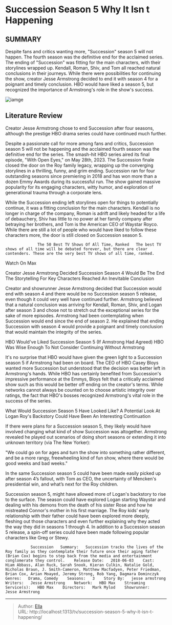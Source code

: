 # Succession Season 5 Why It Isn t Happening


## SUMMARY 



  Despite fans and critics wanting more, &#34;Succession&#34; season 5 will not happen. The fourth season was the definitive end for the acclaimed series.   The ending of &#34;Succession&#34; was fitting for the main characters, with their storylines wrapped up. Kendall, Roman, Shiv, and Tom all reached natural conclusions in their journeys.   While there were possibilities for continuing the show, creator Jesse Armstrong decided to end it with season 4 for a poignant and timely conclusion. HBO would have liked a season 5, but recognized the importance of Armstrong&#39;s role in the show&#39;s success.  

![iamge](https://static1.srcdn.com/wordpress/wp-content/uploads/2023/04/succession-logan-roy-and-cast.jpg)

## Literature Review
Creator Jesse Armstrong chose to end Succession after four seasons, although the prestige HBO drama series could have continued much further.




Despite a passionate call for more among fans and critics, Succession season 5 will not be happening and the acclaimed fourth season was the definitive end for the series. The smash-hit HBO series aired its final episode, &#34;With Open Eyes,&#34; on May 28th, 2023. The Succession finale closed the door on the Roy family legacy, wrapping up the converging storylines in a thrilling, funny, and grim ending. Succession ran for four outstanding seasons since premiering in 2018 and has won more than a dozen Emmy Awards during its successful run. The show gained massive popularity for its engaging characters, witty humor, and exploration of generational trauma through a corporate lens.




While the Succession ending left storylines open for things to potentially continue, it was a fitting conclusion for the main characters. Kendall is no longer in charge of the company, Roman is adrift and likely headed for a life of debauchery, Shiv has little to no power at her family company after betraying her brothers, and Tom is the American CEO of Waystar Royco. While there are still a lot of people who would have liked to follow these characters more, the door is still closed on Succession season 5.

                  The 50 Best TV Shows Of All Time, Ranked   The best TV shows of all time will be debated forever, but there are clear contenders. These are the very best TV shows of all time, ranked.    

Watch On Max


 Creator Jesse Armstrong Decided Succession Season 4 Would Be The End 
The Storytelling For Key Characters Reached An Inevitable Conclusion
         




Creator and showrunner Jesse Armstrong decided that Succession would end with season 4 and there would be no Succession season 5 release, even though it could very well have continued further. Armstrong believed that a natural conclusion was arriving for Kendall, Roman, Shiv, and Logan after season 3 and chose not to stretch out the exceptional series for the sake of more episodes. Armstrong had been contemplating when Succession would end since the end of season 2. He explained that ending Succession with season 4 would provide a poignant and timely conclusion that would maintain the integrity of the series.



 HBO Would&#39;ve Liked Succession Season 5 (If Armstrong Had Agreed) 
HBO Was Wise Enough To Not Consider Continuing Without Armstrong
          

It&#39;s no surprise that HBO would have given the green light to a Succession season 5 if Armstrong had been on board. The CEO of HBO Casey Bloys wanted more Succession but understood that the decision was better left in Armstrong&#39;s hands. While HBO has certainly benefited from Succession&#39;s impressive performance at the Emmys, Bloys felt that a critically acclaimed show such as this would be better off ending on the creator&#39;s terms. While networks cannot always be counted on to choose artistic integrity over ratings, the fact that HBO&#39;s bosses recognized Armstrong&#39;s vital role in the success of the series.






 What Would Succession Season 5 Have Looked Like? 
A Potential Look At Logan Roy&#39;s Backstory Could Have Been An Interesting Continuation
          

If there were plans for a Succession season 5, they likely would have involved changing what kind of show Succession was altogether. Armstrong revealed he played out scenarios of doing short seasons or extending it into unknown territory (via The New Yorker):


&#34;We could go on for ages and turn the show into something rather different, and be a more rangy, freewheeling kind of fun show, where there would be good weeks and bad weeks.&#34; 


In the same Succession season 5 could have been made easily picked up after season 4’s fallout, with Tom as CEO, the uncertainty of Mencken&#39;s presidential win, and what’s next for the Roy children.

Succession season 5, might have allowed more of Logan&#39;s backstory to rise to the surface. The season could have explored Logan starting Waystar and dealing with his demons from the death of his sister Rose and how he mistreated Connor&#39;s mother in his first marriage. The Roy kids’ early relationship with their father could have been explored more deeply, fleshing out those characters and even further explaining why they acted the way they did in seasons 1 through 4. In addition to a Succession season 5 release, a spin-off series could have been made following popular characters like Greg or Stewy.




               Succession   Summary:   Succession tracks the lives of the Roy family as they contemplate their future once their aging father (Brian Cox) begins to step back from the media and entertainment conglomerate they control.    Release Date:   2018-06-03    Cast:   Hiam Abbass, Alan Ruck, Sarah Snook, Kieran Culkin, Natalie Gold, Nicholas Braun, J. Smith-Cameron, Matthew Macfadyen, Peter Friedman, Brian Cox, Arian Moayed, Jeremy Strong, Rob Yang, Dagmara Dominczyk    Genres:   Drama, Comedy    Seasons:   3    Story By:   jesse armstrong    Writers:   Jesse Armstrong    Network:   HBO Max    Streaming Service(s):   HBO Max    Directors:   Mark Mylod    Showrunner:   Jesse Armstrong      

---

> Author: [Ella](https://instagram.hk.cn/)  
> URL: http://localhost:1313/tv/succession-season-5-why-it-isn-t-happening/  

